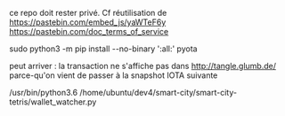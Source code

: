 ce repo doit rester privé. Cf réutilisation de
https://pastebin.com/embed_js/yaWTeF6y
https://pastebin.com/doc_terms_of_service

sudo python3 -m pip install --no-binary ':all:' pyota

peut arriver :
la transaction ne s'affiche pas dans http://tangle.glumb.de/ parce-qu'on vient de passer à la snapshot IOTA suivante

/usr/bin/python3.6 /home/ubuntu/dev4/smart-city/smart-city-tetris/wallet_watcher.py